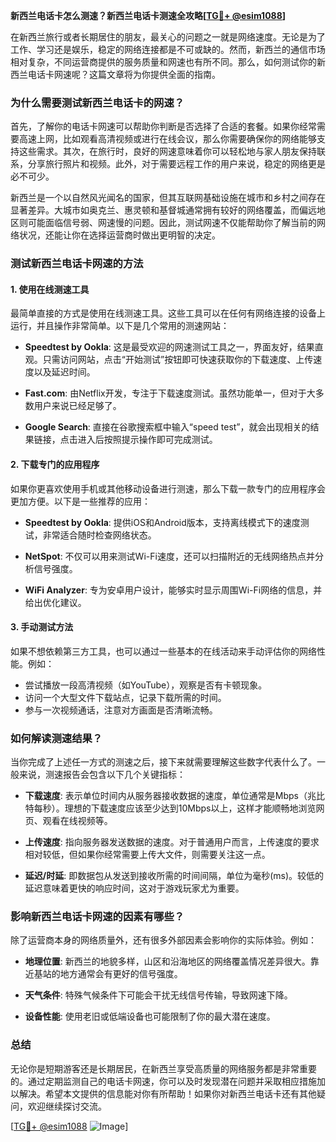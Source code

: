 **新西兰电话卡怎么测速？新西兰电话卡测速全攻略[[TG💪+ @esim1088](https://t.me/s/esim1088)]**

在新西兰旅行或者长期居住的朋友，最关心的问题之一就是网络速度。无论是为了工作、学习还是娱乐，稳定的网络连接都是不可或缺的。然而，新西兰的通信市场相对复杂，不同运营商提供的服务质量和网速也有所不同。那么，如何测试你的新西兰电话卡网速呢？这篇文章将为你提供全面的指南。

### 为什么需要测试新西兰电话卡的网速？

首先，了解你的电话卡网速可以帮助你判断是否选择了合适的套餐。如果你经常需要高速上网，比如观看高清视频或进行在线会议，那么你需要确保你的网络能够支持这些需求。其次，在旅行时，良好的网速意味着你可以轻松地与家人朋友保持联系，分享旅行照片和视频。此外，对于需要远程工作的用户来说，稳定的网络更是必不可少。

新西兰是一个以自然风光闻名的国家，但其互联网基础设施在城市和乡村之间存在显著差异。大城市如奥克兰、惠灵顿和基督城通常拥有较好的网络覆盖，而偏远地区则可能面临信号弱、网速慢的问题。因此，测试网速不仅能帮助你了解当前的网络状况，还能让你在选择运营商时做出更明智的决定。

### 测试新西兰电话卡网速的方法

#### 1. 使用在线测速工具

最简单直接的方式是使用在线测速工具。这些工具可以在任何有网络连接的设备上运行，并且操作非常简单。以下是几个常用的测速网站：

- **Speedtest by Ookla**: 这是最受欢迎的网速测试工具之一，界面友好，结果直观。只需访问网站，点击“开始测试”按钮即可快速获取你的下载速度、上传速度以及延迟时间。
  
- **Fast.com**: 由Netflix开发，专注于下载速度测试。虽然功能单一，但对于大多数用户来说已经足够了。

- **Google Search**: 直接在谷歌搜索框中输入“speed test”，就会出现相关的结果链接，点击进入后按照提示操作即可完成测试。

#### 2. 下载专门的应用程序

如果你更喜欢使用手机或其他移动设备进行测速，那么下载一款专门的应用程序会更加方便。以下是一些推荐的应用：

- **Speedtest by Ookla**: 提供iOS和Android版本，支持离线模式下的速度测试，非常适合随时检查网络状态。
  
- **NetSpot**: 不仅可以用来测试Wi-Fi速度，还可以扫描附近的无线网络热点并分析信号强度。

- **WiFi Analyzer**: 专为安卓用户设计，能够实时显示周围Wi-Fi网络的信息，并给出优化建议。

#### 3. 手动测试方法

如果不想依赖第三方工具，也可以通过一些基本的在线活动来手动评估你的网络性能。例如：

- 尝试播放一段高清视频（如YouTube），观察是否有卡顿现象。
- 访问一个大型文件下载站点，记录下载所需的时间。
- 参与一次视频通话，注意对方画面是否清晰流畅。

### 如何解读测速结果？

当你完成了上述任一方式的测速之后，接下来就需要理解这些数字代表什么了。一般来说，测速报告会包含以下几个关键指标：

- **下载速度**: 表示单位时间内从服务器接收数据的速度，单位通常是Mbps（兆比特每秒）。理想的下载速度应该至少达到10Mbps以上，这样才能顺畅地浏览网页、观看在线视频等。
  
- **上传速度**: 指向服务器发送数据的速度。对于普通用户而言，上传速度的要求相对较低，但如果你经常需要上传大文件，则需要关注这一点。
  
- **延迟/时延**: 即数据包从发送到接收所需的时间间隔，单位为毫秒(ms)。较低的延迟意味着更快的响应时间，这对于游戏玩家尤为重要。

### 影响新西兰电话卡网速的因素有哪些？

除了运营商本身的网络质量外，还有很多外部因素会影响你的实际体验。例如：

- **地理位置**: 新西兰的地貌多样，山区和沿海地区的网络覆盖情况差异很大。靠近基站的地方通常会有更好的信号强度。
  
- **天气条件**: 特殊气候条件下可能会干扰无线信号传输，导致网速下降。
  
- **设备性能**: 使用老旧或低端设备也可能限制了你的最大潜在速度。

### 总结

无论你是短期游客还是长期居民，在新西兰享受高质量的网络服务都是非常重要的。通过定期监测自己的电话卡网速，你可以及时发现潜在问题并采取相应措施加以解决。希望本文提供的信息能对你有所帮助！如果你对新西兰电话卡还有其他疑问，欢迎继续探讨交流。

[[TG💪+ @esim1088](https://t.me/s/esim1088) ![Image](https://i.postimg.cc/4NQfJmqS/Snipaste-2025-05-13-00-14-12.png)]